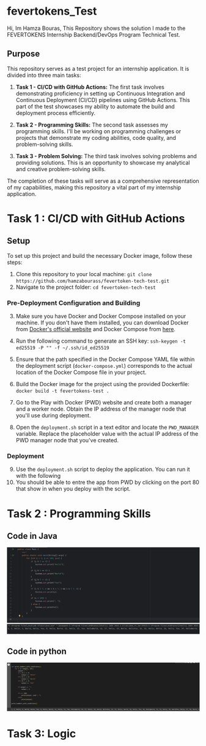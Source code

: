 # fevertokens_Test
Hi, Im Hamza Bouras, This Repository shows the solution I made to the FEVERTOKENS Internship Backend/DevOps Program Technical Test.


## Purpose

This repository serves as a test project for an internship application. It is divided into three main tasks:

1. **Task 1 - CI/CD with GitHub Actions:** The first task involves demonstrating proficiency in setting up Continuous Integration and Continuous Deployment (CI/CD) pipelines using GitHub Actions. This part of the test showcases my ability to automate the build and deployment process efficiently.

2. **Task 2 - Programming Skills:** The second task assesses my programming skills. I'll be working on programming challenges or projects that demonstrate my coding abilities, code quality, and problem-solving skills.

3. **Task 3 - Problem Solving:** The third task involves solving problems and providing solutions. This is an opportunity to showcase my analytical and creative problem-solving skills.

The completion of these tasks will serve as a comprehensive representation of my capabilities, making this repository a vital part of my internship application.

# Task 1 :  CI/CD with GitHub Actions

## Setup

To set up this project and build the necessary Docker image, follow these steps:

1. Clone this repository to your local machine: `git clone https://github.com/hamzabourass/fevertoken-tech-test.git`
2. Navigate to the project folder: `cd fevertoken-tech-test`

### Pre-Deployment Configuration and Building

3. Make sure you have Docker and Docker Compose installed on your machine. If you don't have them installed, you can download Docker from [Docker's official website](https://www.docker.com/get-started) and Docker Compose from [here](https://docs.docker.com/compose/install/).

4. Run the following command to generate an SSH key: `ssh-keygen -t ed25519 -P "" -f ~/.ssh/id_ed25519`

5. Ensure that the path specified in the Docker Compose YAML file within the deployment script (`docker-compose.yml`) corresponds to the actual location of the Docker Compose file in your project.

6. Build the Docker image for the project using the provided Dockerfile: `docker build -t fevertokens-test .`

7. Go to the Play with Docker (PWD) website and create both a manager and a worker node. Obtain the IP address of the manager node that you'll use during deployment.

8. Open the `deployment.sh` script in a text editor and locate the `PWD_MANAGER` variable. Replace the placeholder value with the actual IP address of the PWD manager node that you've created.

### Deployment

9. Use the `deployment.sh` script to deploy the application. You can run it with the following
10. You should be able to entre the app from PWD by clicking on the port 80 that show in when you deploy with the script.

# Task 2 :  Programming Skills
## Code in Java 
![Example Image](Images/Task2InJava.png)
![Example Image](Images/OutputInJava.png)
## Code in python
![Example Image](Images/Task2InPython.png)

# Task 3: Logic



